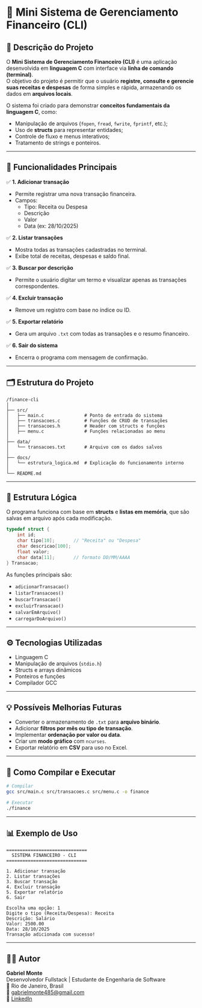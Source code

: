 # 🧾 Mini Sistema de Gerenciamento Financeiro (CLI)

## 📖 Descrição do Projeto
O **Mini Sistema de Gerenciamento Financeiro (CLI)** é uma aplicação desenvolvida em **linguagem C** com interface via **linha de comando (terminal)**.  
O objetivo do projeto é permitir que o usuário **registre, consulte e gerencie suas receitas e despesas** de forma simples e rápida, armazenando os dados em **arquivos locais**.  

O sistema foi criado para demonstrar **conceitos fundamentais da linguagem C**, como:
- Manipulação de arquivos (`fopen`, `fread`, `fwrite`, `fprintf`, etc.);
- Uso de **structs** para representar entidades;
- Controle de fluxo e menus interativos;
- Tratamento de strings e ponteiros.

---

## 🧩 Funcionalidades Principais

✅ **1. Adicionar transação**
- Permite registrar uma nova transação financeira.  
- Campos:
  - Tipo: Receita ou Despesa  
  - Descrição  
  - Valor  
  - Data (ex: 28/10/2025)

✅ **2. Listar transações**
- Mostra todas as transações cadastradas no terminal.  
- Exibe total de receitas, despesas e saldo final.  

✅ **3. Buscar por descrição**
- Permite o usuário digitar um termo e visualizar apenas as transações correspondentes.  

✅ **4. Excluir transação**
- Remove um registro com base no índice ou ID.  

✅ **5. Exportar relatório**
- Gera um arquivo `.txt` com todas as transações e o resumo financeiro.  

✅ **6. Sair do sistema**
- Encerra o programa com mensagem de confirmação.

---

## 🗂️ Estrutura do Projeto
```
/finance-cli
│
├── src/
│   ├── main.c               # Ponto de entrada do sistema
│   ├── transacoes.c         # Funções de CRUD de transações
│   ├── transacoes.h         # Header com structs e funções
│   ├── menu.c               # Funções relacionadas ao menu
│
├── data/
│   └── transacoes.txt       # Arquivo com os dados salvos
│
├── docs/
│   └── estrutura_logica.md  # Explicação do funcionamento interno
│
└── README.md
```

---

## 🧠 Estrutura Lógica
O programa funciona com base em **structs** e **listas em memória**, que são salvas em arquivo após cada modificação.  

```c
typedef struct {
    int id;
    char tipo[10];       // "Receita" ou "Despesa"
    char descricao[100];
    float valor;
    char data[11];       // formato DD/MM/AAAA
} Transacao;
```
As funções principais são:
- `adicionarTransacao()`  
- `listarTransacoes()`  
- `buscarTransacao()`  
- `excluirTransacao()`  
- `salvarEmArquivo()`  
- `carregarDoArquivo()`

---

## ⚙️ Tecnologias Utilizadas
- Linguagem C  
- Manipulação de arquivos (`stdio.h`)  
- Structs e arrays dinâmicos  
- Ponteiros e funções  
- Compilador GCC  

---

## 💡 Possíveis Melhorias Futuras
- Converter o armazenamento de `.txt` para **arquivo binário**.  
- Adicionar **filtros por mês ou tipo de transação**.  
- Implementar **ordenação por valor ou data**.  
- Criar um **modo gráfico** com `ncurses`.  
- Exportar relatório em **CSV** para uso no Excel.  

---

## 🧰 Como Compilar e Executar
```bash
# Compilar
gcc src/main.c src/transacoes.c src/menu.c -o finance

# Executar
./finance
```

---

## 📊 Exemplo de Uso
```
==============================
  SISTEMA FINANCEIRO - CLI
==============================

1. Adicionar transação
2. Listar transações
3. Buscar transação
4. Excluir transação
5. Exportar relatório
6. Sair

Escolha uma opção: 1
Digite o tipo (Receita/Despesa): Receita
Descrição: Salário
Valor: 2500.00
Data: 28/10/2025
Transação adicionada com sucesso!
```

---

## 👨‍💻 Autor
**Gabriel Monte**  
Desenvolvedor Fullstack | Estudante de Engenharia de Software  
📍 Rio de Janeiro, Brasil  
📧 gabrielmonte485@gmail.com  
🔗 [LinkedIn](https://www.linkedin.com/in/gabriel-rodrigues-mt/)
